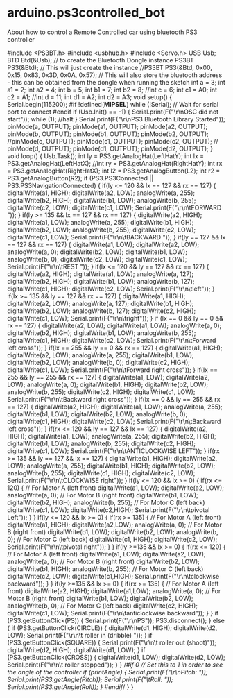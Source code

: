 # arduino.ps3controlled_bot
About how to control a Remote Controlled car using bluetooth PS3 controller


#include <PS3BT.h>
#include <usbhub.h>
#include <Servo.h>
USB Usb;
BTD Btd(&Usb); // to create the Bluetooth Dongle instance
PS3BT PS3(&Btd); // This will just create the instance
//PS3BT PS3(&Btd, 0x00, 0x15, 0x83, 0x3D, 0x0A, 0x57); // This will also store the 
bluetooth address - this can be obtained from the dongle when running the sketch
int a = 3;
int a1 = 2;
int a2 = 4;
int b = 5;
int b1 = 7;
int b2 = 8;
//int c = 6;
int c1 = A0;
int c2 = A1;
//int d = 11;
int d1 = A2;
int d2 = A3;
void setup() {
 Serial.begin(115200);
#if !defined(__MIPSEL__)
 while (!Serial); // Wait for serial port to connect 
#endif
 if (Usb.Init() == -1) {
 Serial.print(F("\r\nOSC did not start"));
 while (1); //halt
 }
 Serial.print(F("\r\nPS3 Bluetooth Library Started"));
 pinMode(a, OUTPUT);
 pinMode(a1, OUTPUT);
 pinMode(a2, OUTPUT);
 pinMode(b, OUTPUT);
 pinMode(b1, OUTPUT);
 pinMode(b2, OUTPUT);
 //pinMode(c, OUTPUT);
 pinMode(c1, OUTPUT);
 pinMode(c2, OUTPUT);
 // pinMode(d, OUTPUT);
 pinMode(d1, OUTPUT);
 pinMode(d2, OUTPUT);
}
void loop() 
{
 Usb.Task();
int ly = PS3.getAnalogHat(LeftHatY); 
 int lx = PS3.getAnalogHat(LeftHatX);
 //int ry = PS3.getAnalogHat(RightHatY);
 int rx = PS3.getAnalogHat(RightHatX);
 int l2 = PS3.getAnalogButton(L2);
 int r2 = PS3.getAnalogButton(R2);
 if (PS3.PS3Connected || PS3.PS3NavigationConnected) {
 if(ly <= 120 && lx == 127 && rx == 127)
 {
 digitalWrite(a1, HIGH); 
 digitalWrite(a2, LOW);
 analogWrite(a, 255);
 digitalWrite(b2, HIGH); 
 digitalWrite(b1, LOW);
 analogWrite(b, 255); 
 digitalWrite(c2, LOW); 
 digitalWrite(c1, LOW);
 Serial.print(F("\r\n\tFORWARD "));
 }
 if(ly >= 135 && lx == 127 && rx == 127)
 {
 digitalWrite(a2, HIGH); 
 digitalWrite(a1, LOW);
 analogWrite(a, 255);
 digitalWrite(b1, HIGH); 
 digitalWrite(b2, LOW);
 analogWrite(b, 255); 
 digitalWrite(c2, LOW); 
 digitalWrite(c1, LOW);
 Serial.print(F("\r\n\tBACKWARD "));
 }
 if(ly == 127 && lx == 127 && rx == 127)
 {
 digitalWrite(a1, LOW); 
 digitalWrite(a2, LOW);
 analogWrite(a, 0);
 digitalWrite(b2, LOW); 
 digitalWrite(b1, LOW);
 analogWrite(b, 0); 
 digitalWrite(c2, LOW);
digitalWrite(c1, LOW);
 Serial.print(F("\r\n\tREST "));
 }
 if(lx <= 120 && ly == 127 && rx == 127)
 {
 digitalWrite(a2, HIGH); 
 digitalWrite(a1, LOW);
 analogWrite(a, 127);
 digitalWrite(b2, HIGH); 
 digitalWrite(b1, LOW);
 analogWrite(b, 127); 
 digitalWrite(c1, HIGH); 
 digitalWrite(c2, LOW);
 Serial.print(F("\r\n\tleft"));
 }
 if(lx >= 135 && ly == 127 && rx == 127) 
 {
 digitalWrite(a1, HIGH); 
 digitalWrite(a2, LOW);
 analogWrite(a, 127);
 digitalWrite(b1, HIGH); 
 digitalWrite(b2, LOW);
 analogWrite(b, 127); 
 digitalWrite(c2, HIGH); 
 digitalWrite(c1, LOW);
 Serial.print(F("\r\n\tright"));
 }
 if (lx == 0 && ly == 0 && rx == 
127) 
 { 
 digitalWrite(a2, LOW); 
 digitalWrite(a1, LOW);
 analogWrite(a, 0);
 digitalWrite(b2, HIGH); 
 digitalWrite(b1, LOW);
 analogWrite(b, 255); 
 digitalWrite(c1, HIGH); 
 digitalWrite(c2, LOW);
 Serial.print(F("\r\n\tForward left cross"));
 }
 if(lx == 255 && ly == 0 && rx == 127)
{
 digitalWrite(a1, HIGH); 
 digitalWrite(a2, LOW);
 analogWrite(a, 255);
 digitalWrite(b1, LOW); 
 digitalWrite(b2, LOW);
 analogWrite(b, 0); 
 digitalWrite(c2, HIGH); 
 digitalWrite(c1, LOW);
 Serial.print(F("\r\n\tForward right cross"));
 }
 if(lx == 255 && ly == 255 && rx == 127)
 {
 digitalWrite(a1, LOW); 
 digitalWrite(a2, LOW);
 analogWrite(a, 0);
 digitalWrite(b1, HIGH); 
 digitalWrite(b2, LOW);
 analogWrite(b, 255); 
 digitalWrite(c2, HIGH); 
 digitalWrite(c1, LOW);
 Serial.print(F("\r\n\tBackward right cross"));
 }
 if(lx == 0 && ly == 255 && rx == 127)
 {
 digitalWrite(a2, HIGH); 
 digitalWrite(a1, LOW);
 analogWrite(a, 255);
 digitalWrite(b1, LOW); 
 digitalWrite(b2, LOW);
 analogWrite(b, 0); 
 digitalWrite(c1, HIGH); 
 digitalWrite(c2, LOW);
 Serial.print(F("\r\n\tBackward left cross"));
 }
 if(rx <= 120 && ly == 127 && lx == 127)
 {
 digitalWrite(a2, HIGH); 
 digitalWrite(a1, LOW);
 analogWrite(a, 255);
 digitalWrite(b2, HIGH); 
 digitalWrite(b1, LOW);
 analogWrite(b, 255); 
 digitalWrite(c2, HIGH); 
 digitalWrite(c1, LOW);
Serial.print(F("\r\n\tANTICLOCKWISE LEFT"));
 }
 if(rx >= 135 && ly == 127 && lx == 127)
 {
 digitalWrite(a1, HIGH); 
 digitalWrite(a2, LOW);
 analogWrite(a, 255);
 digitalWrite(b1, HIGH); 
 digitalWrite(b2, LOW);
 analogWrite(b, 255); 
 digitalWrite(c1, HIGH); 
 digitalWrite(c2, LOW);
 Serial.print(F("\r\n\tCLOCKWISE right"));
 }
 if(ly <= 120 && lx >= 0)
{
 if(rx <= 120) 
 { 
 // For Motor A (left front)
 digitalWrite(a1, LOW);
 digitalWrite(a2, LOW);
 analogWrite(a, 0);
 // For Motor B (right front)
 digitalWrite(b1, LOW);
 digitalWrite(b2, HIGH);
 analogWrite(b, 255);
 // For Motor C (left back)
 digitalWrite(c1, LOW);
 digitalWrite(c2,HIGH); 
 Serial.print(F("\r\n\tpivotal Left"));
 }
}
 if(ly <= 120 && lx >= 0)
 {
 if(rx >= 135)
 {
 // For Motor A (left front)
 digitalWrite(a1, HIGH);
 digitalWrite(a2,LOW);
 analogWrite(a, 0);
 // For Motor B (right front)
 digitalWrite(b1, LOW);
 digitalWrite(b2, LOW);
 analogWrite(b, 0);
 // For Motor C (left back)
digitalWrite(c1, HIGH);
 digitalWrite(c2, LOW);
 Serial.print(F("\r\n\tpivotal right")); 
 }
}
 if(ly >=135 && lx >= 0)
{
 if(rx <= 120) 
 { 
 // For Motor A (left front)
 digitalWrite(a1, LOW);
 digitalWrite(a2, LOW);
 analogWrite(a, 0);
 // For Motor B (right front)
 digitalWrite(b2, LOW);
 digitalWrite(b1, HIGH);
 analogWrite(b, 255);
 // For Motor C (left back)
 digitalWrite(c2, LOW);
 digitalWrite(c1,HIGH);
 Serial.print(F("\r\n\tclockwise backward"));
 }
}
 if(ly >=135 && lx >= 0)
 {
 if(rx >= 135)
 {
 // For Motor A (left front)
 digitalWrite(a2, HIGH);
 digitalWrite(a1,LOW);
 analogWrite(a, 0);
 // For Motor B (right front)
 digitalWrite(b1, LOW);
 digitalWrite(b2, LOW);
 analogWrite(b, 0);
 // For Motor C (left back)
 digitalWrite(c2, HIGH);
 digitalWrite(c1, LOW);
 Serial.print(F("\r\n\tanticlockwise backward")); 
 }
} 
 if (PS3.getButtonClick(PS)) 
 {
 Serial.print(F("\r\nPS"));
PS3.disconnect();
 }
 else {
 if (PS3.getButtonClick(CIRCLE)) 
 {
 digitalWrite(d1, HIGH); 
 digitalWrite(d2, LOW);
 Serial.print(F("\r\n\t roller in (dribble) "));
 }
 if (PS3.getButtonClick(SQUARE))
 {
 Serial.print(F("\r\n\t roller out (shoot)"));
 digitalWrite(d2, HIGH); 
 digitalWrite(d1, LOW);
 }
 if (PS3.getButtonClick(CROSS))
 {
 digitalWrite(d1, LOW); 
 digitalWrite(d2, LOW);
 Serial.print(F("\r\n\t roller stopped"));
 } 
}
/*#if 0 // Set this to 1 in order to see the angle of the controller
 if (printAngle) {
 Serial.print(F("\r\nPitch: "));
 Serial.print(PS3.getAngle(Pitch));
 Serial.print(F("\tRoll: "));
 Serial.print(PS3.getAngle(Roll));
 }
#endif*/
 }
}

